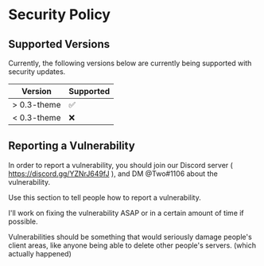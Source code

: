 # Security Policy

## Supported Versions

Currently, the following versions below are currently being supported with security updates.

| Version | Supported          |
| ------- | ------------------ |
| > 0.3-theme   | :white_check_mark: |
| < 0.3-theme   | :x:                |

## Reporting a Vulnerability

In order to report a vulnerability, you should join our Discord server ( https://discord.gg/YZNrJ649fJ ), and DM @Two#1106 about the vulnerability.

Use this section to tell people how to report a vulnerability.

I'll work on fixing the vulnerability ASAP or in a certain amount of time if possible.

Vulnerabilities should be something that would seriously damage people's client areas, like anyone being able to delete other people's servers. (which actually happened)
